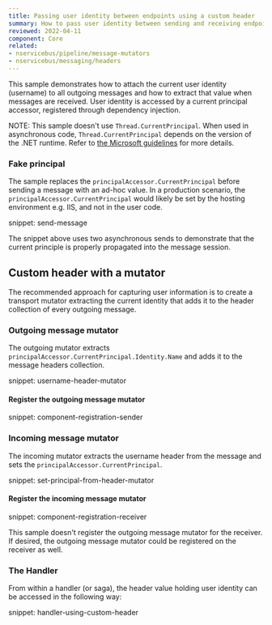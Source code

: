 ```yaml
---
title: Passing user identity between endpoints using a custom header
summary: How to pass user identity between sending and receiving endpoints by attaching a custom header to every outgoing message.
reviewed: 2022-04-11
component: Core
related:
- nservicebus/pipeline/message-mutators
- nservicebus/messaging/headers
---
```


This sample demonstrates how to attach the current user identity (username) to all outgoing messages and how to extract that value when messages are received. User identity is accessed by a current principal accessor, registered through dependency injection.

NOTE: This sample doesn't use `Thread.CurrentPrincipal`. When used in asynchronous code, `Thread.CurrentPrincipal` depends on the version of the .NET runtime. Refer to [the Microsoft guidelines](https://docs.microsoft.com/en-us/aspnet/core/migration/claimsprincipal-current) for more details.

### Fake principal

The sample replaces the `principalAccessor.CurrentPrincipal` before sending a message with an ad-hoc value. In a production scenario, the `principalAccessor.CurrentPrincipal` would likely be set by the hosting environment e.g. IIS, and not in the user code.

snippet: send-message

The snippet above uses two asynchronous sends to demonstrate that the current principle is properly propagated into the message session.

## Custom header with a mutator

The recommended approach for capturing user information is to create a transport mutator extracting the current identity that adds it to the header collection of every outgoing message.

### Outgoing message mutator

The outgoing mutator extracts `principalAccessor.CurrentPrincipal.Identity.Name` and adds it to the message headers collection.

snippet: username-header-mutator

#### Register the outgoing message mutator

snippet: component-registration-sender

### Incoming message mutator

The incoming mutator extracts the username header from the message and sets the `principalAccessor.CurrentPrincipal`.

snippet: set-principal-from-header-mutator

#### Register the incoming message mutator

snippet: component-registration-receiver

This sample doesn't register the outgoing message mutator for the receiver. If desired, the outgoing message mutator could be registered on the receiver as well.

### The Handler

From within a handler (or saga), the header value holding user identity can be accessed in the following way:

snippet: handler-using-custom-header
